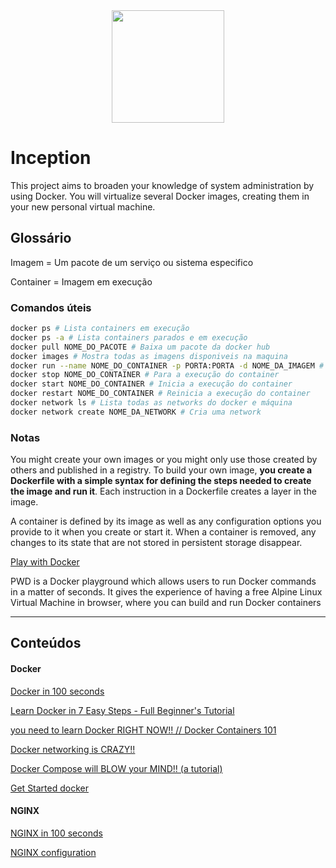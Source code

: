 <div style="text-align:center">
<img src="https://alphaville.github.io/optimization-engine/img/docker.gif" width="180" />
</div>

# Inception

This project aims to broaden your knowledge of system administration by using Docker. You will virtualize several Docker images, creating them in your new personal virtual machine.

## Glossário

Imagem = Um pacote de um serviço ou sistema especifico

Container = Imagem em execução

### Comandos úteis

```sh
docker ps # Lista containers em execução
docker ps -a # Lista containers parados e em execução
docker pull NOME_DO_PACOTE # Baixa um pacote da docker hub
docker images # Mostra todas as imagens disponiveis na maquina
docker run --name NOME_DO_CONTAINER -p PORTA:PORTA -d NOME_DA_IMAGEM # Inicia um container com um nome em uma porta baseado na imagem especifica
docker stop NOME_DO_CONTAINER # Para a execução do container
docker start NOME_DO_CONTAINER # Inicia a execução do container
docker restart NOME_DO_CONTAINER # Reinicia a execução do container
docker network ls # Lista todas as networks do docker e máquina
docker network create NOME_DA_NETWORK # Cria uma network
```

### Notas

You might create your own images or you might only use those created by others and published in a registry. To build your own image, **you create a Dockerfile with a simple syntax for defining the steps needed to create the image and run it**. Each instruction in a Dockerfile creates a layer in the image.

A container is defined by its image as well as any configuration options you provide to it when you create or start it. When a container is removed, any changes to its state that are not stored in persistent storage disappear.

[Play with Docker](https://labs.play-with-docker.com/)

PWD is a Docker playground which allows users to run Docker commands in a matter of seconds. It gives the experience of having a free Alpine Linux Virtual Machine in browser, where you can build and run Docker containers

---

## Conteúdos

#### Docker

[Docker in 100 seconds](https://www.youtube.com/watch?v=Gjnup-PuquQ)

[Learn Docker in 7 Easy Steps - Full Beginner's Tutorial](https://www.youtube.com/watch?v=gAkwW2tuIqE)

[you need to learn Docker RIGHT NOW!! // Docker Containers 101](https://www.youtube.com/watch?v=eGz9DS-aIeY)

[Docker networking is CRAZY!!](https://www.youtube.com/watch?v=bKFMS5C4CG0)

[Docker Compose will BLOW your MIND!! (a tutorial)](https://www.youtube.com/watch?v=DM65_JyGxCo)

[Get Started docker](https://docs.docker.com/get-started/)

#### NGINX

[NGINX in 100 seconds](https://www.youtube.com/watch?v=JKxlsvZXG7c)

[NGINX configuration](https://www.nginx.com/resources/wiki/start/topics/examples/full/)
